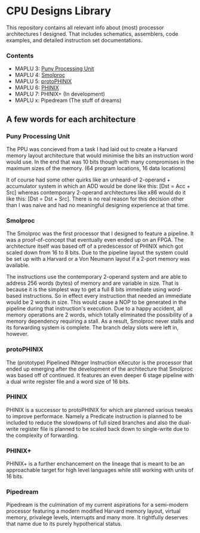 # CPU Designs Library

This repository contains all relevant info about (most) processor architectures I designed. That includes schematics, assemblers, code examples, and detailed instruction set documentations.

### Contents

- MAPLU 3: [Puny Processing Unit](ppu)
- MAPLU 4: [Smolproc](smolproc)
- MAPLU 5: [protoPHINIX](protophinix)
- MAPLU 6: [PHINIX](phinix)
- MAPLU 7: PHINIX+ (In development)
- MAPLU x: Pipedream (The stuff of dreams)

## A few words for each architecture

### Puny Processing Unit

The PPU was concieved from a task I had laid out to create a Harvard memory layout architecture that
would minimise the bits an instruction word would use. In the end that was 10 bits though with many
compromises in the maximum sizes of the memory. (64 program locations, 16 data locations)
    
It of course had some other quirks like an unheard-of 2-operand + accumulator system in which
an ADD would be done like this: [Dst = Acc + Src] whereas contemporary 2-operand architectures
like x86 would do it like this: [Dst = Dst + Src]. There is no real reason for this decision other
than I was naive and had no meaningful designing experience at that time.

### Smolproc

The Smolproc was the first processor that I designed to feature a pipeline. It was a proof-of-concept
that eventually even ended up on an FPGA. The architecture itself was based off of a predescessor of
PHINIX which got scaled down from 16 to 8 bits. Due to the pipeline layout the system could be set up
with a Harvard or a Von Neumann layout if a 2-port memory was available.

The instructions use the contemporary 2-operand system and are able to address 256 words (bytes)
of memory and are variable in size. That is because it is the simplest way to get a full 8 bits
immediate using word-based instructions. So in effect every instruction that needed an immediate
would be 2 words in size. This would cause a NOP to be generated in the pipeline during that
instruction's execution. Due to a happy accident, all memory operations are 2 words, which totally
eliminated the possibility of a memory dependency requiring a stall. As a result, Smolproc never stalls
and its forwarding system is complete. The branch delay slots were left in, however.

### protoPHINIX

The (prototype) Pipelined INteger Instruction eXecutor is the processor that ended up emerging
after the development of the architecture that Smolproc was based off of continued. It features
an even deeper 6 stage pipeline with a dual write register file and a word size of 16 bits.

### PHINIX

PHINIX is a successor to protoPHINIX for which are planned various tweaks to improve performace.
Namely a Predicate instruction is planned to be included to reduce the slowdowns of full sized branches
and also the dual-write register file is planned to be scaled back down to single-write due to the
complexity of forwarding.

### PHINIX+

PHINIX+ is a further enchancement on the lineage that is meant to be an approachable target for
high level languages while still working with units of 16 bits.

### Pipedream

Pipedream is the culmination of my current aspirations for a semi-modern processor featuring
a modern modified Harvard memory layout, virtual memory, privalege levels, interrupts and many more.
It rightfully deserves that name due to its purely hypotherical status.
